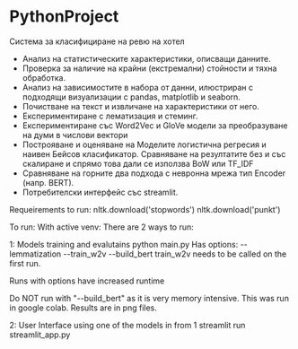 # PythonProject

Система за класифициране на ревю на хотел 

- Анализ на статистическите характеристики, описващи данните.
- Проверка за наличие на крайни (екстремални) стойности и тяхна обработка.
- Анализ на зависимостите в набора от данни, илюстриран с подходящи визуализации с
  pandas, matplotlib и seaborn.
- Почистване на текст и извличане на характеристики от него.
- Експериментиране с лематизация и стеминг.
- Експериментиране със Word2Vec и GloVe модели за преобразуване на думи в числови вектори
- Построяване и оценяване на Моделите логистична регресия и наивен Бейсов класификатор. 
  Сравняване на резултатите без и със скалиране и спрямо това дали се използва BoW или TF_IDF
- Сравняване на горните два подхода с невронна мрежа тип Encoder (напр. BERT).
- Потребителски интерфейс със streamlit.

Requeirements to run:
nltk.download('stopwords')
nltk.download('punkt')

To run:
With active venv:
There are 2 ways to run:

1: Models training and evalutains
python main.py
Has options: 
--lemmatization
--train_w2v
--build_bert
train_w2v needs to be called on the first run. 

Runs with options have increased runtime 

Do NOT run with "--build_bert" as it is very memory intensive. This was run in google colab. Results are in png files.


2: User Interface using one of the models in from 1
streamlit run streamlit_app.py
